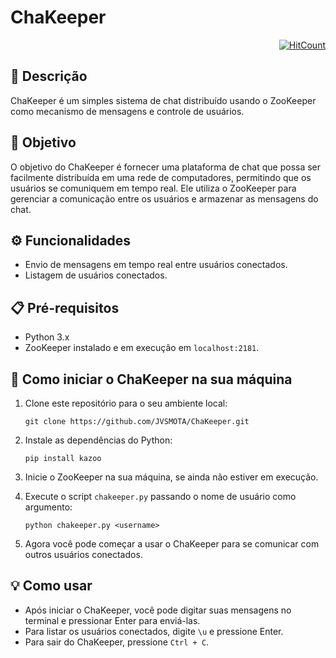 # ChaKeeper

<div align="right">
  
[![HitCount](https://hits.dwyl.com/JVSMOTA/ChaKeeper.svg?style=flat-square)](http://hits.dwyl.com/JVSMOTA/ChaKeeper)

</div>

## 📝 Descrição
ChaKeeper é um simples sistema de chat distribuído usando o ZooKeeper como mecanismo de mensagens e controle de usuários.

## 🎯 Objetivo
O objetivo do ChaKeeper é fornecer uma plataforma de chat que possa ser facilmente distribuída em uma rede de computadores, permitindo que os usuários se comuniquem em tempo real. Ele utiliza o ZooKeeper para gerenciar a comunicação entre os usuários e armazenar as mensagens do chat.

## ⚙️ Funcionalidades
- Envio de mensagens em tempo real entre usuários conectados.
- Listagem de usuários conectados.

## 📋 Pré-requisitos
- Python 3.x
- ZooKeeper instalado e em execução em `localhost:2181`.

## 🚀 Como iniciar o ChaKeeper na sua máquina
1. Clone este repositório para o seu ambiente local:
    ```
    git clone https://github.com/JVSMOTA/ChaKeeper.git
    ```

2. Instale as dependências do Python:
    ```
    pip install kazoo
    ```

3. Inicie o ZooKeeper na sua máquina, se ainda não estiver em execução.

4. Execute o script `chakeeper.py` passando o nome de usuário como argumento:
    ```
    python chakeeper.py <username>
    ```

5. Agora você pode começar a usar o ChaKeeper para se comunicar com outros usuários conectados.

## 💡 Como usar
- Após iniciar o ChaKeeper, você pode digitar suas mensagens no terminal e pressionar Enter para enviá-las.
- Para listar os usuários conectados, digite `\u` e pressione Enter.
- Para sair do ChaKeeper, pressione `Ctrl + C`.

